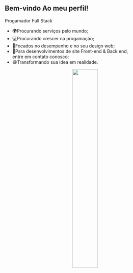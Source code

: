 ## Bem-vindo Ao meu perfil!

<p> Progamador Full Stack
 
 - 🌍Procurando serviços pelo mundo;
 - 💻Procurando crescer na progamação;
 - 📃Focados no desempenho e no seu design web;
 - 📖Para desenvolvimentos de site Front-end & Back end,
 <br>entre em contato conosco;
 - 😄Transformando sua idea em realidade.

<div  align="center" style="margin-bottom:100px">
<img width=40% align="center" src="https://github-readme-stats-git-main-rafaelalexandrino.vercel.app/api/top-langs/?username=CiceroTechnology&show_icons=true&theme=tokyonight&layout=compact" />
 </div>
